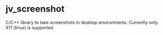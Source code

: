 # jv_screenshot
C/C++ library to take screenshots in desktop environments. Currently only X11 (linux) is supported.
